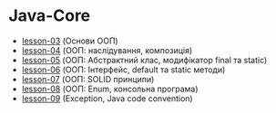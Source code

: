 # Java-Core
* [lesson-03](https://github.com/SvitlanaZakora/LogosHomeWork/tree/lesson3)  (Основи ООП)
* [lesson-04](https://github.com/SvitlanaZakora/LogosHomeWork/tree/lesson4)  (ООП: наслідування, композиція)
* [lesson-05](https://github.com/SvitlanaZakora/LogosHomeWork/tree/lesson5)  (ООП: Абстрактний клас, модифікатор final та static)
* [lesson-06](https://github.com/SvitlanaZakora/LogosHomeWork/tree/lesson6)  (ООП: Інтерфейс, default та static методи)
* [lesson-07](https://github.com/SvitlanaZakora/LogosHomeWork/tree/lesson7)  (ООП: SOLID принципи)
* [lesson-08](https://github.com/SvitlanaZakora/LogosHomeWork/tree/lesson8)  (ООП: Enum, консольна програма)
* [lesson-09](https://github.com/SvitlanaZakora/LogosHomeWork/tree/lesson9)  (Exception, Java code convention)








